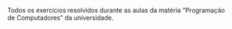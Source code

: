 Todos os exercicios resolvidos durante as aulas da matéria "Programação de Computadores" da universidade.
